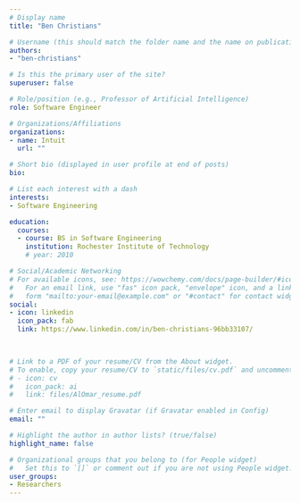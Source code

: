 ```yaml
---
# Display name
title: "Ben Christians"

# Username (this should match the folder name and the name on publications)
authors:
- "ben-christians"

# Is this the primary user of the site?
superuser: false

# Role/position (e.g., Professor of Artificial Intelligence)
role: Software Engineer

# Organizations/Affiliations
organizations:
- name: Intuit
  url: ""

# Short bio (displayed in user profile at end of posts)
bio: 

# List each interest with a dash
interests:
- Software Engineering

education:
  courses:
  - course: BS in Software Engineering
    institution: Rochester Institute of Technology
    # year: 2010

# Social/Academic Networking
# For available icons, see: https://wowchemy.com/docs/page-builder/#icons
#   For an email link, use "fas" icon pack, "envelope" icon, and a link in the
#   form "mailto:your-email@example.com" or "#contact" for contact widget.
social:
- icon: linkedin
  icon_pack: fab
  link: https://www.linkedin.com/in/ben-christians-96bb33107/


  
# Link to a PDF of your resume/CV from the About widget.
# To enable, copy your resume/CV to `static/files/cv.pdf` and uncomment the lines below.
# - icon: cv
#   icon_pack: ai
#   link: files/AlOmar_resume.pdf

# Enter email to display Gravatar (if Gravatar enabled in Config)
email: ""

# Highlight the author in author lists? (true/false)
highlight_name: false

# Organizational groups that you belong to (for People widget)
#   Set this to `[]` or comment out if you are not using People widget.
user_groups:
- Researchers
---
```


